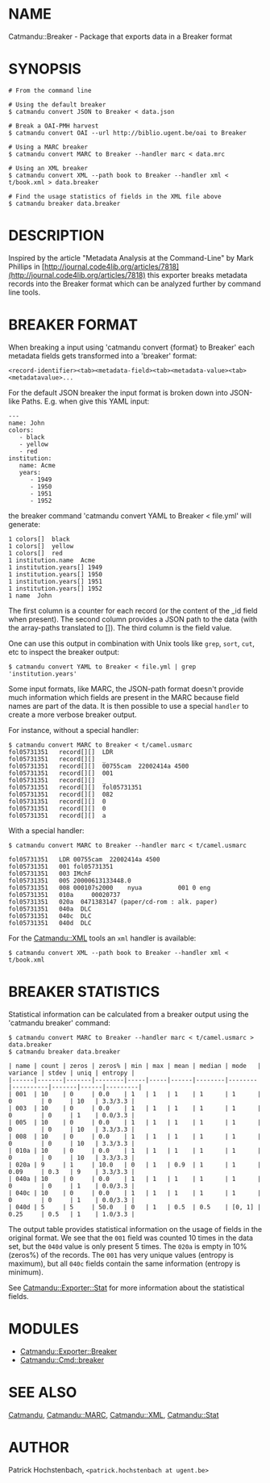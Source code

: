# NAME

Catmandu::Breaker - Package that exports data in a Breaker format

# SYNOPSIS

    # From the command line

    # Using the default breaker
    $ catmandu convert JSON to Breaker < data.json

    # Break a OAI-PMH harvest
    $ catmandu convert OAI --url http://biblio.ugent.be/oai to Breaker

    # Using a MARC breaker
    $ catmandu convert MARC to Breaker --handler marc < data.mrc

    # Using an XML breaker
    $ catmandu convert XML --path book to Breaker --handler xml < t/book.xml > data.breaker
    
    # Find the usage statistics of fields in the XML file above
    $ catmandu breaker data.breaker

# DESCRIPTION

Inspired by the article "Metadata Analysis at the Command-Line" by Mark Phillips in
[http://journal.code4lib.org/articles/7818](http://journal.code4lib.org/articles/7818) this exporter breaks metadata records
into the Breaker format which can be analyzed further by command line tools.

# BREAKER FORMAT

When breaking a input using 'catmandu convert {format} to Breaker' each metadata
fields gets transformed into a 'breaker' format:

    <record-identifier><tab><metadata-field><tab><metadata-value><tab><metadatavalue>...

For the default JSON breaker the input format is broken down into JSON-like Paths. E.g.
when give this YAML input:

    ---
    name: John
    colors:
       - black
       - yellow
       - red
    institution:
       name: Acme
       years:
          - 1949
          - 1950
          - 1951
          - 1952

the breaker command 'catmandu convert YAML to Breaker < file.yml' will generate:

    1 colors[]  black
    1 colors[]  yellow
    1 colors[]  red
    1 institution.name  Acme
    1 institution.years[] 1949
    1 institution.years[] 1950
    1 institution.years[] 1951
    1 institution.years[] 1952
    1 name  John

The first column is a counter for each record (or the content of the \_id field when present).
The second column provides a JSON path to the data (with the array-paths translated to \[\]).
The third column is the field value. 

One can use this output in combination with Unix tools like `grep`, `sort`, `cut`, etc to
inspect the breaker output:

    $ catmandu convert YAML to Breaker < file.yml | grep 'institution.years'

Some input formats, like MARC, the JSON-path format doesn't provide much information
which fields are present in the MARC because field names are part of the data. It is 
then possible to use a special `handler` to create a more verbose breaker
output.

For instance, without a special handler:

    $ catmandu convert MARC to Breaker < t/camel.usmarc
    fol05731351   record[][]  LDR
    fol05731351   record[][]  _
    fol05731351   record[][]  00755cam  22002414a 4500
    fol05731351   record[][]  001
    fol05731351   record[][]  _
    fol05731351   record[][]  fol05731351
    fol05731351   record[][]  082
    fol05731351   record[][]  0
    fol05731351   record[][]  0
    fol05731351   record[][]  a

With a special handler:

    $ catmandu convert MARC to Breaker --handler marc < t/camel.usmarc

    fol05731351   LDR 00755cam  22002414a 4500
    fol05731351   001 fol05731351
    fol05731351   003 IMchF
    fol05731351   005 20000613133448.0
    fol05731351   008 000107s2000    nyua          001 0 eng
    fol05731351   010a     00020737
    fol05731351   020a  0471383147 (paper/cd-rom : alk. paper)
    fol05731351   040a  DLC
    fol05731351   040c  DLC
    fol05731351   040d  DLC

For the [Catmandu::XML](https://metacpan.org/pod/Catmandu::XML) tools an `xml` handler is available:

    $ catmandu convert XML --path book to Breaker --handler xml < t/book.xml

# BREAKER STATISTICS

Statistical information can be calculated from a breaker output using the
'catmandu breaker' command:

    $ catmandu convert MARC to Breaker --handler marc < t/camel.usmarc > data.breaker
    $ catmandu breaker data.breaker

    | name | count | zeros | zeros% | min | max | mean | median | mode   | variance | stdev | uniq | entropy |
    |------|-------|-------|--------|-----|-----|------|--------|--------|----------|-------|------|---------|
    | 001  | 10    | 0     | 0.0    | 1   | 1   | 1    | 1      | 1      | 0        | 0     | 10   | 3.3/3.3 |
    | 003  | 10    | 0     | 0.0    | 1   | 1   | 1    | 1      | 1      | 0        | 0     | 1    | 0.0/3.3 |
    | 005  | 10    | 0     | 0.0    | 1   | 1   | 1    | 1      | 1      | 0        | 0     | 10   | 3.3/3.3 |
    | 008  | 10    | 0     | 0.0    | 1   | 1   | 1    | 1      | 1      | 0        | 0     | 10   | 3.3/3.3 |
    | 010a | 10    | 0     | 0.0    | 1   | 1   | 1    | 1      | 1      | 0        | 0     | 10   | 3.3/3.3 |
    | 020a | 9     | 1     | 10.0   | 0   | 1   | 0.9  | 1      | 1      | 0.09     | 0.3   | 9    | 3.3/3.3 |
    | 040a | 10    | 0     | 0.0    | 1   | 1   | 1    | 1      | 1      | 0        | 0     | 1    | 0.0/3.3 |
    | 040c | 10    | 0     | 0.0    | 1   | 1   | 1    | 1      | 1      | 0        | 0     | 1    | 0.0/3.3 |
    | 040d | 5     | 5     | 50.0   | 0   | 1   | 0.5  | 0.5    | [0, 1] | 0.25     | 0.5   | 1    | 1.0/3.3 |

The output table provides statistical information on the usage of fields in the
original format. We see that the `001` field was counted 10 times in the data set,
but the `040d` value is only present 5 times. The `020a` is empty in 10% (zeros%)
of the records. The `001` has very unique values (entropy is maximum), but all `040c`
fields contain the same information (entropy is minimum).

See [Catmandu::Exporter::Stat](https://metacpan.org/pod/Catmandu::Exporter::Stat) for more information about the statistical fields.

# MODULES

- [Catmandu::Exporter::Breaker](https://metacpan.org/pod/Catmandu::Exporter::Breaker)
- [Catmandu::Cmd::breaker](https://metacpan.org/pod/Catmandu::Cmd::breaker)

# SEE ALSO

[Catmandu](https://metacpan.org/pod/Catmandu), [Catmandu::MARC](https://metacpan.org/pod/Catmandu::MARC), [Catmandu::XML](https://metacpan.org/pod/Catmandu::XML), [Catmandu::Stat](https://metacpan.org/pod/Catmandu::Stat)

# AUTHOR

Patrick Hochstenbach, `<patrick.hochstenbach at ugent.be>`
